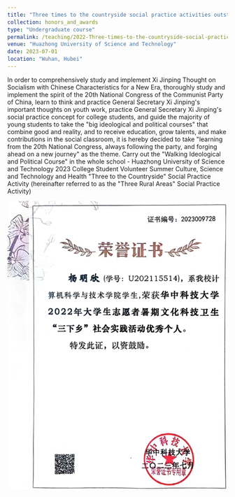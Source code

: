 ```yaml
---
title: "Three times to the countryside social practice activities outstanding individual"
collection: honors_and_awards
type: "Undergraduate course"
permalink: /teaching/2022-Three-times-to-the-countryside-social-practice
venue: "Huazhong University of Science and Technology"
date: 2023-07-01
location: "Wuhan, Hubei"
---
```


In order to comprehensively study and implement Xi Jinping Thought on Socialism with Chinese Characteristics for a New Era, thoroughly study and implement the spirit of the 20th National Congress of the Communist Party of China, learn to think and practice General Secretary Xi Jinping's important thoughts on youth work, practice General Secretary Xi Jinping's social practice concept for college students, and guide the majority of young students to take the "big ideological and political courses" that combine good and reality, and to receive education, grow talents, and make contributions in the social classroom, it is hereby decided to take "learning from the 20th National Congress, always following the party, and forging ahead on a new journey" as the theme. Carry out the "Walking Ideological and Political Course" in the whole school - Huazhong University of Science and Technology 2023 College Student Volunteer Summer Culture, Science and Technology and Health "Three to the Countryside" Social Practice Activity (hereinafter referred to as the "Three Rural Areas" Social Practice Activity)

<img src='/images/2022-Three-times-to-the-countryside-social-practice.png'>

